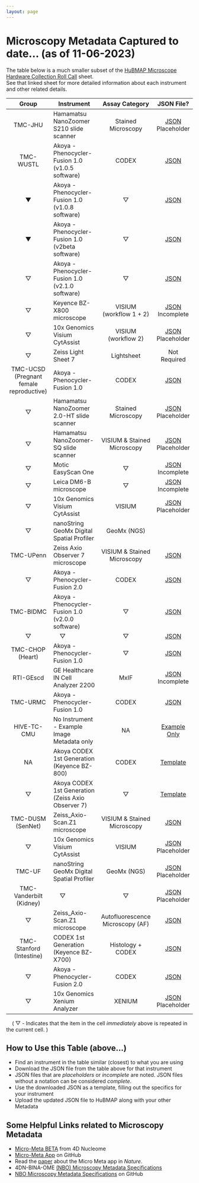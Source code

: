 ```yaml
---
layout: page
---
```

# Microscopy Metadata Captured to date... (as of 11-06-2023)
The table below is a much smaller subset of the [HuBMAP Microscope Hardware Collection Roll Call](https://docs.google.com/spreadsheets/d/1Ju1_mvqTk1B8I8Ot6EKFKZuQbwkJy4NwzVgwoITWWYw/edit?gid=0#gid=0) sheet. <br />See that linked sheet for more detailed information about each instrument and other related details.

|Group  | Instrument |Assay Category| JSON File? |
| :---: |------------|   :------:   |  :------:  |
| TMC-JHU |Hamamatsu NanoZoomer S210 slide scanner|Stained <br />Microscopy|[JSON](https://drive.google.com/file/d/1rH2biY_14COZDmphW_Iz1kR3NrIjPOZA/view?usp=drive_link) <br />Placeholder|
|TMC-WUSTL|Akoya - Phenocycler-Fusion 1.0 (v1.0.5 software)|CODEX|[JSON](https://drive.google.com/file/d/1FcrwZLAgWLyIJ0jd0VtD1ZYLvnpOlkF3/view?usp=share_link)|
|&#x25BC;|Akoya - Phenocycler-Fusion 1.0 (v1.0.8 software)|&xdtri;|[JSON](https://drive.google.com/file/d/1yE4yz7cH_-PNkoeQzY6AmjNdmKWHIqeJ/view?usp=share_link)|
|&#x25BC;|Akoya - Phenocycler-Fusion 1.0 (v2beta software)|&xdtri;|[JSON](https://drive.google.com/file/d/1Sn0KJzkNP56sWtKNuGI61BpfNh467-HL/view?usp=share_link)|
|&xdtri;|Akoya - Phenocycler-Fusion 1.0 (v2.1.0 software)|&xdtri;|[JSON](https://drive.google.com/file/d/1ZG0FGfX0vHNW-nzsXnVUYKp0-xmChUe4/view?usp=share_link)|
|&xdtri;|Keyence BZ-X800 microscope|VISIUM <br />(workflow 1 + 2)|[JSON](https://drive.google.com/file/d/1jZ7LK7CkbVeSTbzrwtuQpL1ZhqJWLBYv/view?usp=drive_link) <br />Incomplete|
|&xdtri;|10x Genomics Visium CytAssist|VISIUM <br />(workflow 2)|[JSON](https://drive.google.com/file/d/1A5FBLffTfdq9PXyE_5p855mbk7TZU1mz/view?usp=drive_link) <br />Placeholder|
|&xdtri;|Zeiss Light Sheet 7|Lightsheet|Not Required|
|TMC-UCSD (Pregnant <br />female reproductive)|Akoya - Phenocycler-Fusion 1.0|CODEX|[JSON](https://drive.google.com/file/d/1vJ3FOVJKwRS1a-IxkYjsWOzuDxUj6SAh/view?usp=drive_link)|
|&xdtri;|Hamamatsu NanoZoomer 2.0-HT slide scanner|Stained <br />Microscopy|[JSON](https://drive.google.com/file/d/1x0yXKRk1SUxZmB6CkjjQTlNhTNukszpG/view?usp=share_link) <br />Placeholder|
|&xdtri;|Hamamatsu NanoZoomer-SQ slide scanner|VISIUM & Stained <br />Microscopy|[JSON](https://drive.google.com/file/d/1Q-F_puhGsxFwa-pRQFYEVtw7bbS8AUG_/view?usp=drive_link) <br />Placeholder|
|&xdtri;|Motic EasyScan One|&xdtri;|[JSON](https://drive.google.com/file/d/1LvHPD7SktNrA0qEHndHKoozadnv_ehhK/view?usp=drive_link) <br />Incomplete|
|&xdtri;|Leica DM6-B microscope|&xdtri;|[JSON](https://drive.google.com/file/d/11hp8a0mztmimGPG8eZb1N9HkX5uPaXV6/view?usp=drive_link) <br />Incomplete|
|&xdtri;|10x Genomics Visium CytAssist|VISIUM|[JSON](https://drive.google.com/file/d/15Y5l2CCg0JSWdaZQQpZdHaegByS4DhWZ/view?usp=drive_link) <br />Placeholder|
|&xdtri;|nanoString GeoMx Digital Spatial Profiler|GeoMx (NGS)| |
|TMC-UPenn|Zeiss Axio Observer 7 microscope|VISIUM & Stained <br />Microscopy|[JSON](https://drive.google.com/file/d/1Gn0L0IvnD7M9AKhb7hP1oKeMmPFl1Ewh/view?usp=drive_link)|
|&xdtri;|Akoya - Phenocycler-Fusion 2.0|CODEX|[JSON](https://drive.google.com/file/d/1rXNz1KhheY2seF7ssOlR-QGd8oFRpjlH/view?usp=drive_link)|
|TMC-BIDMC|Akoya - Phenocycler-Fusion 1.0 (v2.0.0 software)| &xdtri;|[JSON](https://drive.google.com/file/d/1cLA5mHMm-SDqLLqYsFD0bYk32N-8tNMF/view?usp=drive_link)|
|&xdtri;| &nbsp; &nbsp; &xdtri;|&xdtri;|[JSON](https://drive.google.com/file/d/1GAe8e0bss1lMx1aluh7EIjQUlkMcfxZa/view?usp=drive_link)|
|TMC-CHOP (Heart)|Akoya - Phenocycler-Fusion 1.0|&xdtri;|[JSON](https://drive.google.com/file/d/1dT-LSvuW6mpX4csVyDPZDz3_EKK3XPc_/view?usp=drive_link)|
|RTI-GEscd|GE Healthcare IN Cell Analyzer 2200|MxIF|[JSON](https://drive.google.com/file/d/1UUbxWYAapHiongJ6CZtrdBlA5NXHtiEk/view?usp=drive_link)  <br />Incomplete|
|TMC-URMC|Akoya - Phenocycler-Fusion 1.0|CODEX|[JSON](https://drive.google.com/file/d/1iU5h_VcCSNoCS5aEIkaBc1fD9ykA_urW/view?usp=drive_link)|
|HIVE-TC-CMU|No Instrument - Example Image Metadata only|NA|[Example Only](https://drive.google.com/open?id=1lQPSgxcmibwf0-jdV1YvMmb2T3_8q1bn&usp=drive_fs)|
|NA|Akoya CODEX 1st Generation (Keyence BZ-800)|CODEX|[Template](https://drive.google.com/file/d/1yT56JLJ2Lzah_nVS7AnVa4OO5ppQma4w/view?usp=drive_link)|
|&xdtri;|Akoya CODEX 1st Generation (Zeiss Axio Observer 7)|&xdtri;|[Template](https://drive.google.com/file/d/1DX4RD6o1yS0MIgqP6XeKiCl2FwhyZ0ep/view?usp=drive_link)|
|TMC-DUSM (SenNet)|Zeiss_Axio-Scan.Z1 microscope|VISIUM & Stained <br />Microscopy|[JSON](https://drive.google.com/file/d/1O35LEFM7Xj6upY6BeNM0IHr2eiqMaHT6/view?usp=drive_link)|
|&xdtri;|10x Genomics Visium CytAssist|VISIUM|[JSON](https://drive.google.com/file/d/174RxJRDxLDE7Oos5Nxirkv4575KLdP5m/view?usp=drive_link) <br />Placeholder|
|TMC-UF|nanoString GeoMx Digital Spatial Profiler|GeoMx (NGS)|[JSON](https://drive.google.com/file/d/1l84P4l0OFykvLnpZMFk8AdySvKj0lsVh/view?usp=drive_link) <br />Placeholder|
|TMC-Vanderbilt (Kidney)|&nbsp; &nbsp; &xdtri;|&xdtri;|[JSON](https://drive.google.com/file/d/1Q9AhAPGx8Rfj3B53F7eXG5GNcUN3Y-C2/view?usp=drive_link) <br />Placeholder|
|&xdtri;|Zeiss_Axio-Scan.Z1 microscope|Autofluorescence <br />Microscopy (AF)|[JSON](https://drive.google.com/file/d/1x4MoX_iFAra0W7PIgMHMeV1i0KEqXsKe/view?usp=drive_link)|
|TMC-Stanford (Intestine)|CODEX 1st Generation (Keyence BZ-X700)|Histology + CODEX|[JSON](https://drive.google.com/file/d/15cDk2Pgts8vaT_6hwoI2KSlmXu4HIyqK/view?usp=drive_link)|
|&xdtri;|Akoya - Phenocycler-Fusion 2.0|CODEX|[JSON](https://drive.google.com/file/d/1uYyH2vMEuuC_GrF_9Mi49C4dIZ-g-0hq/view?usp=drive_link)|
|&xdtri;|10x Genomics Xenium Analyzer|XENIUM|[JSON](https://drive.google.com/file/d/10mnpTWG6Ji9VUQ-PrN4EZbKdKC9YqtFn/view?usp=drive_link) <br />Placeholder|

&nbsp; &nbsp; ( &xdtri; - Indicates that the item in the cell _immediately_ above is repeated in the current cell. )

## How to Use this Table (above...)
- Find an instrument in the table similar (closest) to what you are using
- Download the JSON file from the table above for that instrument
- JSON files that are _placeholders_ or _incomplete_ are noted. JSON files without a notation can be considered _complete_.
- Use the downloaded JSON as a template, filling out the specifics for your instrument
- Upload the updated JSON file to HuBMAP along with your other Metadata

## Some Helpful Links related to Microscopy Metadata
- [Micro-Meta BETA](https://data.4dnucleome.org/tools/micro-meta-app) from 4D Nucleome
- [Micro-Meta App](https://wu-bimac.github.io/MicroMetaApp.github.io/) on GitHub
- Read the [paper](https://www.nature.com/articles/s41592-021-01315-z) about the Micro Meta app in _Nature_.
- 4DN-BINA-OME [(NBO) Microscopy Metadata Specifications](https://fairsharing.org/4747)
- [NBO Microscopy Metadata Specifications](https://github.com/WU-BIMAC/NBOMicroscopyMetadataSpecs) on GitHub
